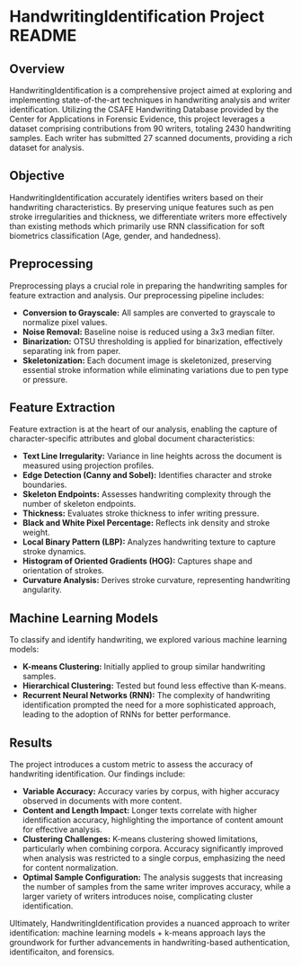 # HandwritingIdentification Project README

## Overview
HandwritingIdentification is a comprehensive project aimed at exploring and implementing state-of-the-art techniques in handwriting analysis and writer identification. Utilizing the CSAFE Handwriting Database provided by the Center for Applications in Forensic Evidence, this project leverages a dataset comprising contributions from 90 writers, totaling 2430 handwriting samples. Each writer has submitted 27 scanned documents, providing a rich dataset for analysis.

## Objective
HandwritingIdentification accurately identifies writers based on their handwriting characteristics. By preserving unique features such as pen stroke irregularities and thickness, we differentiate writers more effectively than existing methods which primarily use RNN classification for soft biometrics classification (Age, gender, and handedness).

## Preprocessing
Preprocessing plays a crucial role in preparing the handwriting samples for feature extraction and analysis. Our preprocessing pipeline includes:
- **Conversion to Grayscale:** All samples are converted to grayscale to normalize pixel values.
- **Noise Removal:** Baseline noise is reduced using a 3x3 median filter.
- **Binarization:** OTSU thresholding is applied for binarization, effectively separating ink from paper.
- **Skeletonization:** Each document image is skeletonized, preserving essential stroke information while eliminating variations due to pen type or pressure.

## Feature Extraction
Feature extraction is at the heart of our analysis, enabling the capture of character-specific attributes and global document characteristics:
- **Text Line Irregularity:** Variance in line heights across the document is measured using projection profiles.
- **Edge Detection (Canny and Sobel):** Identifies character and stroke boundaries.
- **Skeleton Endpoints:** Assesses handwriting complexity through the number of skeleton endpoints.
- **Thickness:** Evaluates stroke thickness to infer writing pressure.
- **Black and White Pixel Percentage:** Reflects ink density and stroke weight.
- **Local Binary Pattern (LBP):** Analyzes handwriting texture to capture stroke dynamics.
- **Histogram of Oriented Gradients (HOG):** Captures shape and orientation of strokes.
- **Curvature Analysis:** Derives stroke curvature, representing handwriting angularity.

## Machine Learning Models
To classify and identify handwriting, we explored various machine learning models:
- **K-means Clustering:** Initially applied to group similar handwriting samples.
- **Hierarchical Clustering:** Tested but found less effective than K-means.
- **Recurrent Neural Networks (RNN):** The complexity of handwriting identification prompted the need for a more sophisticated approach, leading to the adoption of RNNs for better performance.

## Results
The project introduces a custom metric to assess the accuracy of handwriting identification. Our findings include:
- **Variable Accuracy:** Accuracy varies by corpus, with higher accuracy observed in documents with more content.
- **Content and Length Impact:** Longer texts correlate with higher identification accuracy, highlighting the importance of content amount for effective analysis.
- **Clustering Challenges:** K-means clustering showed limitations, particularly when combining corpora. Accuracy significantly improved when analysis was restricted to a single corpus, emphasizing the need for content normalization.
- **Optimal Sample Configuration:** The analysis suggests that increasing the number of samples from the same writer improves accuracy, while a larger variety of writers introduces noise, complicating cluster identification.

Ultimately, HandwritingIdentification provides a nuanced approach to writer identification: machine learning models + k-means approach lays the groundwork for further advancements in handwriting-based authentication, identificaiton, and forensics.
